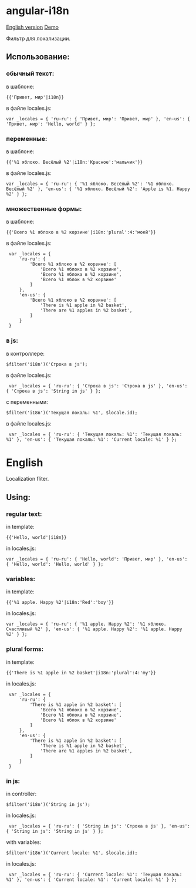 angular-i18n
============

<a href="#en">English version</a> <a href="http://tanz-sullamora.github.com/angular-i18n/">Demo</a>

Фильтр для локализации.

Использование:
-------

### обычный текст:
в шаблоне:

    {{'Привет, мир'|i18n}}

в файле locales.js:

    var _locales = { 'ru-ru': { 'Привет, мир': 'Привет, мир' }, 'en-us': { 'Привет, мир': 'Hello, world' } };

### переменные:
в шаблоне:

    {{'%1 яблоко. Весёлый %2'|i18n:'Красное':'мальчик'}}
    
в файле locales.js:

    var _locales = { 'ru-ru': { '%1 яблоко. Весёлый %2': '%1 яблоко. Весёлый %2' }, 'en-us': { '%1 яблоко. Весёлый %2': 'Apple is %1. Happy %2' } };

### множественные формы:
в шаблоне:

    {{'Всего %1 яблоко в %2 корзине'|i18n:'plural':4:'моей'}}
    
в файле locales.js:

     var _locales = {
         'ru-ru': {
             'Всего %1 яблоко в %2 корзине': [
                 'Всего %1 яблоко в %2 корзине',
                 'Всего %1 яблока в %2 корзине',
                 'Всего %1 яблок в %2 корзине'
             ]
         },
         'en-us': {
             'Всего %1 яблоко в %2 корзине': [
                 'There is %1 apple in %2 basket',
                 'There are %1 apples in %2 basket',
             ]
         }
     }

### в js:
в контроллере:

    $filter('i18n')('Строка в js');
    
в файле locales.js:

     var _locales = { 'ru-ru': { 'Строка в js': 'Строка в js' }, 'en-us': { 'Строка в js': 'String in js' } };

с переменными:

    $filter('i18n')('Текущая локаль: %1', $locale.id);
    
в файле locales.js:

     var _locales = { 'ru-ru': { 'Текущая локаль: %1': 'Текущая локаль: %1' }, 'en-us': { 'Текущая локаль: %1': 'Current locale: %1' } };


<a name="en"></a>
English
============

Localization fliter.

Using:
-------

### regular text:
in template:

    {{'Hello, world'|i18n}}

in locales.js:

    var _locales = { 'ru-ru': { 'Hello, world': 'Привет, мир' }, 'en-us': { 'Hello, world': 'Hello, world' } };

### variables:
in template:

    {{'%1 apple. Happy %2'|i18n:'Red':'boy'}}
    
in locales.js:

    var _locales = { 'ru-ru': { '%1 apple. Happy %2': '%1 яблоко. Счастливый %2' }, 'en-us': { '%1 apple. Happy %2': '%1 apple. Happy %2' } };

### plural forms:
in template:

    {{'There is %1 apple in %2 basket'|i18n:'plural':4:'my'}}
    
in locales.js:

     var _locales = {
         'ru-ru': {
             'There is %1 apple in %2 basket': [
                 'Всего %1 яблоко в %2 корзине',
                 'Всего %1 яблока в %2 корзине',
                 'Всего %1 яблок в %2 корзине'
             ]
         },
         'en-us': {
             'There is %1 apple in %2 basket': [
                 'There is %1 apple in %2 basket',
                 'There are %1 apples in %2 basket',
             ]
         }
     }

### in js:
in controller:

    $filter('i18n')('String in js');
    
in locales.js:

     var _locales = { 'ru-ru': { 'String in js': 'Строка в js' }, 'en-us': { 'String in js': 'String in js' } };

with variables:

    $filter('i18n')('Current locale: %1', $locale.id);
    
in locales.js:

     var _locales = { 'ru-ru': { 'Current locale: %1': 'Текущая локаль: %1' }, 'en-us': { 'Current locale: %1': 'Current locale: %1' } };

